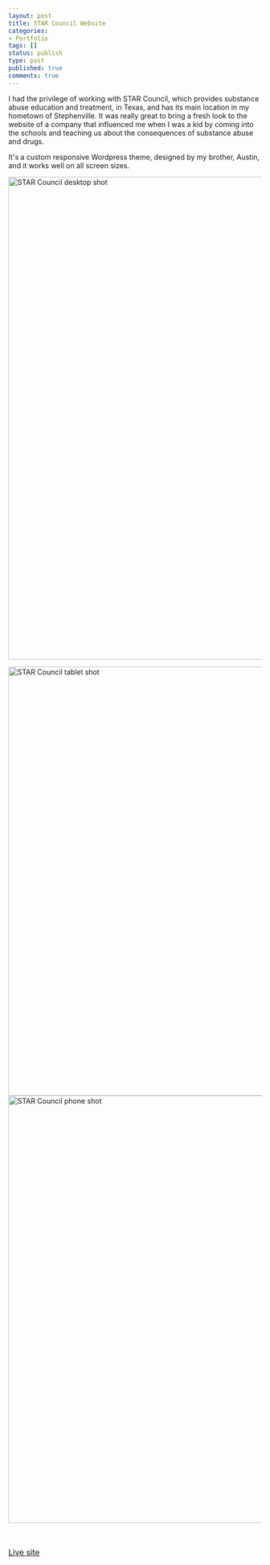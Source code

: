 ```yaml
---
layout: post
title: STAR Council Website
categories:
- Portfolio
tags: []
status: publish
type: post
published: true
comments: true
---
```


I had the privilege of working with STAR Council, which provides substance abuse education and treatment, in Texas, and has its main location in my hometown of Stephenville. It was really great to bring a fresh look to the website of a company that influenced me when I was a kid by coming into the schools and teaching us about the consequences of substance abuse and drugs.

It's a custom responsive Wordpress theme, designed by my brother, Austin, and it works well on all screen sizes.

<a href="http://www.adamwadeharris.com/assets/uploads/2013/10/STAR-Council-desktop-shot.png"><img class="aligncenter size-full wp-image-378" alt="STAR  Council desktop shot" src="{{site.url}}/assets/uploads/2013/10/STAR-Council-desktop-shot.png" width="1280" height="960" /></a>

<a href="http://www.adamwadeharris.com/assets/uploads/2013/10/STAR-Council-tablet-shot.png"><img class="aligncenter size-full wp-image-380" alt="STAR  Council tablet shot" src="{{site.url}}/assets/uploads/2013/10/STAR-Council-tablet-shot.png" width="1280" height="853" /><a href="http://www.adamwadeharris.com/assets/uploads/2013/10/STAR-Council-phone-shot.png"><img class="aligncenter size-full wp-image-379" alt="STAR  Council phone shot" src="{{site.url}}/assets/uploads/2013/10/STAR-Council-phone-shot.png" width="1280" height="850" /></a></a>

&nbsp;

<a style="line-height: 1.714285714; font-size: 1rem;" href="http://www.starcouncil.org" target="_blank">Live site</a>
